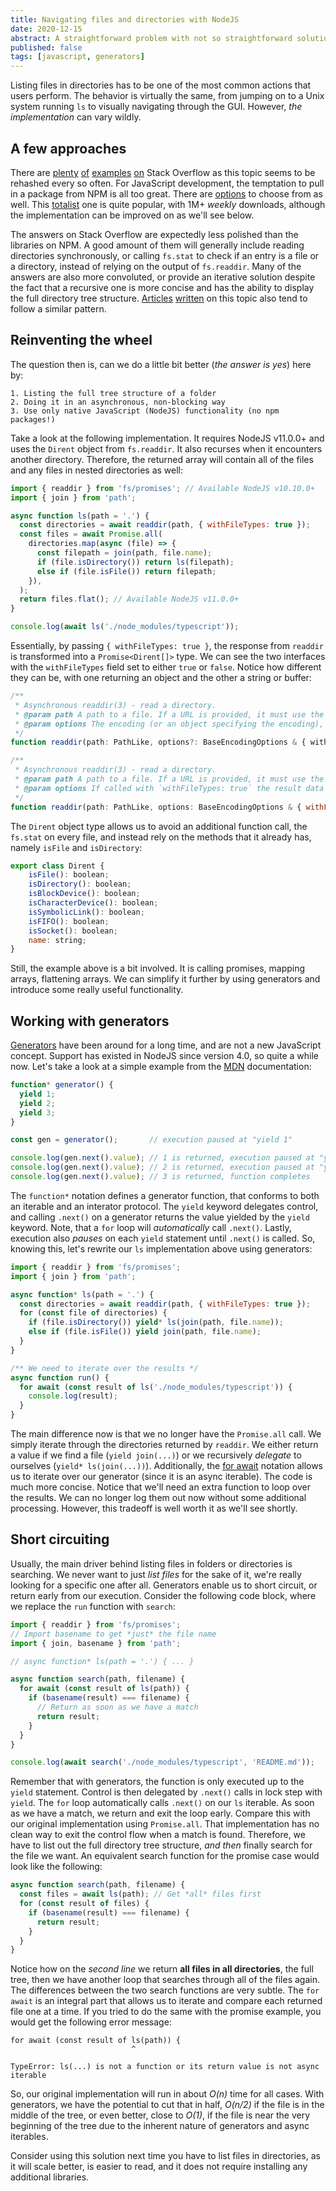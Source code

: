 ```yaml
---
title: Navigating files and directories with NodeJS
date: 2020-12-15
abstract: A straightforward problem with not so straightforward solutions
published: false
tags: [javascript, generators]
---
```


Listing files in directories has to be one of the most common actions that users perform.
The behavior is virtually the same, from jumping on to a Unix system running `ls` to visually navigating through the GUI. However, _the implementation_ can vary wildly.

## A few approaches
There are [plenty](https://stackoverflow.com/questions/10049557/reading-all-files-in-a-directory-store-them-in-objects-and-send-the-object) [of](https://stackoverflow.com/questions/33775113/count-the-number-of-files-in-a-directory-using-javascript-nodejs/43747896) [examples](https://stackoverflow.com/questions/32511789/looping-through-files-in-a-folder-node-js) [on](https://stackoverflow.com/questions/63559958/how-can-i-list-all-the-files-in-a-directory-node-js-ejs) Stack Overflow as this topic seems to be rehashed every so often. For JavaScript development, the temptation to pull in a package from NPM is all too great. There are [options](https://www.npmjs.com/search?q=list%20files%20in%20directory) to choose from as well. This [totalist](https://www.npmjs.com/package/totalist) one is quite popular, with 1M+ _weekly_ downloads, although the implementation can be improved on as we'll see below.

The answers on Stack Overflow are expectedly less polished than the libraries on NPM. A good amount of them will generally include reading directories synchronously, or calling `fs.stat` to check if an entry is a file or a directory, instead of relying on the output of `fs.readdir`. Many of the answers are also more convoluted, or provide an iterative solution despite the fact that a recursive one is more concise and has the ability to display the full directory tree structure. [Articles](https://medium.com/stackfame/get-list-of-all-files-in-a-directory-in-node-js-befd31677ec5) [written](https://coderrocketfuel.com/article/get-all-of-the-files-in-a-directory-using-node-js) on this topic also tend to follow a similar pattern.

## Reinventing the wheel
The question then is, can we do a little bit better (_the answer is yes_) here by:
```
1. Listing the full tree structure of a folder
2. Doing it in an asynchronous, non-blocking way
3. Use only native JavaScript (NodeJS) functionality (no npm packages!)
```

Take a look at the following implementation. It requires NodeJS v11.0.0+ and uses the `Dirent` object from `fs.readdir`. It also recurses when it encounters another directory. Therefore, the returned array will contain all of the files and any files in nested directories as well:
~~~js
import { readdir } from 'fs/promises'; // Available NodeJS v10.10.0+
import { join } from 'path';

async function ls(path = '.') {
  const directories = await readdir(path, { withFileTypes: true });
  const files = await Promise.all(
    directories.map(async (file) => {
      const filepath = join(path, file.name);
      if (file.isDirectory()) return ls(filepath);
      else if (file.isFile()) return filepath;
    }),
  );
  return files.flat(); // Available NodeJS v11.0.0+
}

console.log(await ls('./node_modules/typescript'));
~~~
Essentially, by passing `{ withFileTypes: true }`, the response from `readdir` is transformed into a `Promise<Dirent[]>` type. We can see the two interfaces with the `withFileTypes` field set to either `true` or `false`. Notice how different they can be, with one returning an object and the other a string or buffer:
~~~js
/**
 * Asynchronous readdir(3) - read a directory.
 * @param path A path to a file. If a URL is provided, it must use the `file:` protocol.
 * @param options The encoding (or an object specifying the encoding), used as the encoding of the result. If not provided, `'utf8'` is used.
 */
function readdir(path: PathLike, options?: BaseEncodingOptions & { withFileTypes?: false } | BufferEncoding | null): Promise<string[] | Buffer[]>;

/**
 * Asynchronous readdir(3) - read a directory.
 * @param path A path to a file. If a URL is provided, it must use the `file:` protocol.
 * @param options If called with `withFileTypes: true` the result data will be an array of Dirent.
 */
function readdir(path: PathLike, options: BaseEncodingOptions & { withFileTypes: true }): Promise<Dirent[]>;
~~~
The `Dirent` object type allows us to avoid an additional function call, the `fs.stat` on every file, and instead rely on the methods that it already has, namely `isFile` and `isDirectory`:
~~~js
export class Dirent {
    isFile(): boolean;
    isDirectory(): boolean;
    isBlockDevice(): boolean;
    isCharacterDevice(): boolean;
    isSymbolicLink(): boolean;
    isFIFO(): boolean;
    isSocket(): boolean;
    name: string;
}
~~~
Still, the example above is a bit involved. It is calling promises, mapping arrays, flattening arrays. We can simplify it further by using generators and introduce some really useful functionality.

## Working with generators
[Generators](https://en.wikipedia.org/wiki/Generator_(computer_programming)) have been around for a long time, and are not a new JavaScript concept. Support has existed in NodeJS since version 4.0, so quite a while now. Let's take a look at a simple example from the [MDN](https://developer.mozilla.org/en-US/docs/Web/JavaScript/Reference/Global_Objects/Generator) documentation:
~~~js
function* generator() {
  yield 1;
  yield 2;
  yield 3;
}

const gen = generator();       // execution paused at "yield 1"

console.log(gen.next().value); // 1 is returned, execution paused at "yield 2"
console.log(gen.next().value); // 2 is returned, execution paused at "yield 3"
console.log(gen.next().value); // 3 is returned, function completes
~~~
The `function*` notation defines a generator function, that conforms to both an iterable and an interator protocol. The `yield` keyword delegates control, and calling `.next()` on a generator returns the value yielded by the `yield` keyword. Note, that a `for` loop will _automatically_ call `.next()`. Lastly, execution also _pauses_ on each `yield` statement until `.next()` is called. So, knowing this, let's rewrite our `ls` implementation above using generators:
~~~js
import { readdir } from 'fs/promises';
import { join } from 'path';

async function* ls(path = '.') {
  const directories = await readdir(path, { withFileTypes: true });
  for (const file of directories) {
    if (file.isDirectory()) yield* ls(join(path, file.name));
    else if (file.isFile()) yield join(path, file.name);
  }
}

/** We need to iterate over the results */
async function run() {
  for await (const result of ls('./node_modules/typescript')) {
    console.log(result);
  }
}
~~~
The main difference now is that we no longer have the `Promise.all` call. We simply iterate through the directories returned by `readdir`. We either return a value if we find a file (`yield join(...)`) or we recursively _delegate_ to ourselves (`yield* ls(join(...))`). Additionally, the [for await](https://developer.mozilla.org/en-US/docs/Web/JavaScript/Reference/Statements/for-await...of) notation allows us to iterate over our generator (since it is an async iterable). The code is much more concise. Notice that we'll need an extra function to loop over the results. We can no longer log them out now without some additional processing. However, this tradeoff is well worth it as we'll see shortly.

## Short circuiting
Usually, the main driver behind listing files in folders or directories is searching. We never want to just _list files_ for the sake of it, we're really looking for a specific one after all. Generators enable us to short circuit, or return early from our execution. Consider the following code block, where we replace the `run` function with `search`:
~~~js
import { readdir } from 'fs/promises';
// Import basename to get *just* the file name
import { join, basename } from 'path';

// async function* ls(path = '.') { ... }

async function search(path, filename) {
  for await (const result of ls(path)) {
    if (basename(result) === filename) {
      // Return as soon as we have a match
      return result;
    }
  }
}

console.log(await search('./node_modules/typescript', 'README.md'));
~~~
Remember that with generators, the function is only executed up to the `yield` statement. Control is then delegated by `.next()` calls in lock step with `yield`. The `for` loop automatically calls `.next()` on our `ls` iterable. As soon as we have a match, we return and exit the loop early. Compare this with our original implementation using `Promise.all`. That implementation has no clean way to exit the control flow when a match is found. Therefore, we have to list out the full directory tree structure, _and then_ finally search for the file we want. An equivalent search function for the promise case would look like the following:
~~~js
async function search(path, filename) {
  const files = await ls(path); // Get *all* files first
  for (const result of files) {
    if (basename(result) === filename) {
      return result;
    }
  }
}

~~~
Notice how on the _second line_ we return **all files in all directories**, the full tree, then we have another loop that searches through all of the files again. The differences between the two search functions are very subtle. The `for await` is an integral part that allows us to iterate and compare each returned file one at a time. If you tried to do the same with the promise example, you would get the following error message:
```
for await (const result of ls(path)) {
                           ^

TypeError: ls(...) is not a function or its return value is not async iterable
```

So, our original implementation will run in about _O(n)_ time for all cases. With generators, we have the potential to cut that in half, _O(n/2)_ if the file is in the middle of the tree, or even better, close to _O(1)_, if the file is near the very beginning of the tree due to the inherent nature of generators and async iterables.

Consider using this solution next time you have to list files in directories, as it will scale better, is easier to read, and it does not require installing any additional libraries.